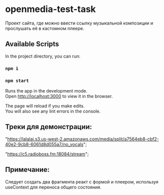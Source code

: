 # openmedia-test-task

Проект сайта, где можно ввести ссылку музыкальной композиции и прослушать её в кастомном плеере.

## Available Scripts

In the project directory, you can run:

### `npm i`

### `npm start`

Runs the app in the development mode.\
Open [http://localhost:3000](http://localhost:3000) to view it in the browser.

The page will reload if you make edits.\
You will also see any lint errors in the console.

## Треки для демонстрации:

"https://lalalai.s3.us-west-2.amazonaws.com/media/split/a7564eb8-cbf2-40e2-9cb8-6061d8d055a7/no_vocals";

"https://c5.radioboss.fm:18084/stream";

## Примечание:

Следует создать два фрагмента реакт с формой и плеером, используя useContext для переноса общего состояния.
